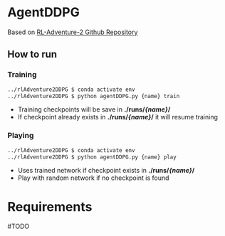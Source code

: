 # AgentDDPG
Based on [RL-Adventure-2 Github Repository](https://github.com/higgsfield/RL-Adventure-2)
## How to run
### Training
```bash
../rlAdventure2DDPG $ conda activate env
../rlAdventure2DDPG $ python agentDDPG.py {name} train
```
- Training checkpoints will be save in **./runs/_{name}_/**
- If checkpoint already exists in **./runs/_{name}_/** it will resume training

### Playing
```bash
../rlAdventure2DDPG $ conda activate env
../rlAdventure2DDPG $ python agentDDPG.py {name} play
```
- Uses trained network if checkpoint exists in **./runs/_{name}_/**
- Play with random network if no checkpoint is found


# Requirements
\#TODO